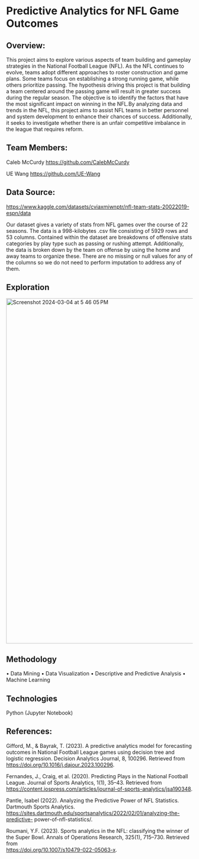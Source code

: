 # Predictive Analytics for NFL Game Outcomes

## Overview:

This project aims to explore various aspects of team building and gameplay strategies in the National Football League (NFL). As the NFL continues to evolve, teams adopt different approaches to roster construction and game plans. Some teams focus on establishing a strong running game, while others prioritize passing. The hypothesis driving this project is that building a team centered around the passing game will result in greater success during the regular season. The objective is to identify the factors that have the most significant impact on winning in the NFL.By analyzing data and trends in the NFL, this project aims to assist NFL teams in better personnel and system development to enhance their chances of success. Additionally, it seeks to investigate whether there is an unfair competitive imbalance in the league that requires reform.

## Team Members:

Caleb McCurdy  https://github.com/CalebMcCurdy

UE Wang  https://github.com/UE-Wang

## Data Source:

https://www.kaggle.com/datasets/cviaxmiwnptr/nfl-team-stats-20022019-espn/data

Our dataset gives a variety of stats from NFL games over the course of 22 seasons. The data is a 998-kilobytes .csv file consisting of 5929 rows and 53 columns. Contained within the dataset are breakdowns of offensive stats categories by play type such as passing or rushing attempt. Additionally, the data is broken down by the team on offense by using the home and away teams to organize these. There are no missing or null values for any of the columns so we do not need to perform imputation to address any of them. 

## Exploration

<img width="930" alt="Screenshot 2024-03-04 at 5 46 05 PM" src="https://github.com/UE-Wang/MSADS599-Capstone-Project/assets/108497911/d0cd9824-ed73-4288-8af7-c7c221cf1515">

## Methodology

• Data Mining • Data Visualization • Descriptive and Predictive Analysis • Machine Learning 

## Technologies

Python (Jupyter Notebook)

## References:

Gifford, M., & Bayrak, T. (2023). A predictive analytics model for forecasting outcomes in 		National Football League games using decision tree and logistic regression. Decision 		Analytics Journal, 8, 100296. Retrieved from 						
https://doi.org/10.1016/j.dajour.2023.100296.

Fernandes, J., Craig, et al. (2020). Predicting Plays in the National Football League. Journal of 		Sports Analytics, 1(1), 35–43. Retrieved from 							https://content.iospress.com/articles/journal-of-sports-analytics/jsa190348.

Pantle, Isabel (2022). Analyzing the Predictive Power of NFL Statistics. Dartmouth Sports 		Analytics. https://sites.dartmouth.edu/sportsanalytics/2022/02/01/analyzing-the-predictive- 	power-of-nfl-statistics/.

Roumani, Y.F. (2023). Sports analytics in the NFL: classifying the winner of the Super Bowl. 		Annals of Operations Research, 325(1), 715–730. Retrieved from 			
https://doi.org/10.1007/s10479-022-05063-x.




